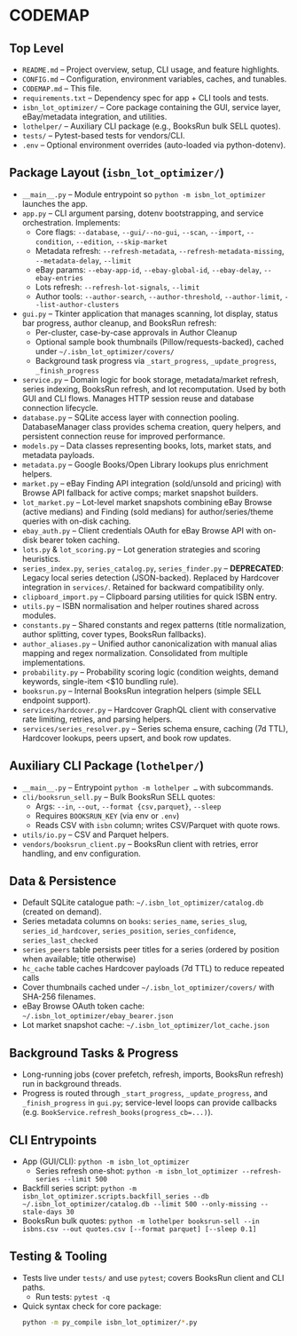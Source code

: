 # CODEMAP

## Top Level
- `README.md` – Project overview, setup, CLI usage, and feature highlights.
- `CONFIG.md` – Configuration, environment variables, caches, and tunables.
- `CODEMAP.md` – This file.
- `requirements.txt` – Dependency spec for app + CLI tools and tests.
- `isbn_lot_optimizer/` – Core package containing the GUI, service layer, eBay/metadata integration, and utilities.
- `lothelper/` – Auxiliary CLI package (e.g., BooksRun bulk SELL quotes).
- `tests/` – Pytest-based tests for vendors/CLI.
- `.env` – Optional environment overrides (auto-loaded via python-dotenv).

## Package Layout (`isbn_lot_optimizer/`)
- `__main__.py` – Module entrypoint so `python -m isbn_lot_optimizer` launches the app.
- `app.py` – CLI argument parsing, dotenv bootstrapping, and service orchestration. Implements:
  - Core flags: `--database`, `--gui/--no-gui`, `--scan`, `--import`, `--condition`, `--edition`, `--skip-market`
  - Metadata refresh: `--refresh-metadata`, `--refresh-metadata-missing`, `--metadata-delay`, `--limit`
  - eBay params: `--ebay-app-id`, `--ebay-global-id`, `--ebay-delay`, `--ebay-entries`
  - Lots refresh: `--refresh-lot-signals`, `--limit`
  - Author tools: `--author-search`, `--author-threshold`, `--author-limit`, `--list-author-clusters`
- `gui.py` – Tkinter application that manages scanning, lot display, status bar progress, author cleanup, and BooksRun refresh:
  - Per-cluster, case-by-case approvals in Author Cleanup
  - Optional sample book thumbnails (Pillow/requests-backed), cached under `~/.isbn_lot_optimizer/covers/`
  - Background task progress via `_start_progress`, `_update_progress`, `_finish_progress`
- `service.py` – Domain logic for book storage, metadata/market refresh, series indexing, BooksRun refresh, and lot recomputation. Used by both GUI and CLI flows. Manages HTTP session reuse and database connection lifecycle.
- `database.py` – SQLite access layer with connection pooling. DatabaseManager class provides schema creation, query helpers, and persistent connection reuse for improved performance.
- `models.py` – Data classes representing books, lots, market stats, and metadata payloads.
- `metadata.py` – Google Books/Open Library lookups plus enrichment helpers.
- `market.py` – eBay Finding API integration (sold/unsold and pricing) with Browse API fallback for active comps; market snapshot builders.
- `lot_market.py` – Lot-level market snapshots combining eBay Browse (active medians) and Finding (sold medians) for author/series/theme queries with on-disk caching.
- `ebay_auth.py` – Client credentials OAuth for eBay Browse API with on-disk bearer token caching.
- `lots.py` & `lot_scoring.py` – Lot generation strategies and scoring heuristics.
- `series_index.py`, `series_catalog.py`, `series_finder.py` – **DEPRECATED**: Legacy local series detection (JSON-backed). Replaced by Hardcover integration in `services/`. Retained for backward compatibility only.
- `clipboard_import.py` – Clipboard parsing utilities for quick ISBN entry.
- `utils.py` – ISBN normalisation and helper routines shared across modules.
- `constants.py` – Shared constants and regex patterns (title normalization, author splitting, cover types, BooksRun fallbacks).
- `author_aliases.py` – Unified author canonicalization with manual alias mapping and regex normalization. Consolidated from multiple implementations.
- `probability.py` – Probability scoring logic (condition weights, demand keywords, single-item <$10 bundling rule).
- `booksrun.py` – Internal BooksRun integration helpers (simple SELL endpoint support).
- `services/hardcover.py` – Hardcover GraphQL client with conservative rate limiting, retries, and parsing helpers.
- `services/series_resolver.py` – Series schema ensure, caching (7d TTL), Hardcover lookups, peers upsert, and book row updates.

## Auxiliary CLI Package (`lothelper/`)
- `__main__.py` – Entrypoint `python -m lothelper …` with subcommands.
- `cli/booksrun_sell.py` – Bulk BooksRun SELL quotes:
  - Args: `--in`, `--out`, `--format {csv,parquet}`, `--sleep`
  - Requires `BOOKSRUN_KEY` (via env or `.env`)
  - Reads CSV with `isbn` column; writes CSV/Parquet with quote rows.
- `utils/io.py` – CSV and Parquet helpers.
- `vendors/booksrun_client.py` – BooksRun client with retries, error handling, and env configuration.

## Data & Persistence
- Default SQLite catalogue path: `~/.isbn_lot_optimizer/catalog.db` (created on demand).
- Series metadata columns on `books`: `series_name`, `series_slug`, `series_id_hardcover`, `series_position`, `series_confidence`, `series_last_checked`
- `series_peers` table persists peer titles for a series (ordered by position when available; title otherwise)
- `hc_cache` table caches Hardcover payloads (7d TTL) to reduce repeated calls
- Cover thumbnails cached under `~/.isbn_lot_optimizer/covers/` with SHA-256 filenames.
- eBay Browse OAuth token cache: `~/.isbn_lot_optimizer/ebay_bearer.json`
- Lot market snapshot cache: `~/.isbn_lot_optimizer/lot_cache.json`

## Background Tasks & Progress
- Long-running jobs (cover prefetch, refresh, imports, BooksRun refresh) run in background threads.
- Progress is routed through `_start_progress`, `_update_progress`, and `_finish_progress` in `gui.py`; service-level loops can provide callbacks (e.g. `BookService.refresh_books(progress_cb=...)`).

## CLI Entrypoints
- App (GUI/CLI): `python -m isbn_lot_optimizer`
  - Series refresh one-shot: `python -m isbn_lot_optimizer --refresh-series --limit 500`
- Backfill series script: `python -m isbn_lot_optimizer.scripts.backfill_series --db ~/.isbn_lot_optimizer/catalog.db --limit 500 --only-missing --stale-days 30`
- BooksRun bulk quotes: `python -m lothelper booksrun-sell --in isbns.csv --out quotes.csv [--format parquet] [--sleep 0.1]`

## Testing & Tooling
- Tests live under `tests/` and use `pytest`; covers BooksRun client and CLI paths.
  - Run tests: `pytest -q`
- Quick syntax check for core package:
  ```bash
  python -m py_compile isbn_lot_optimizer/*.py
